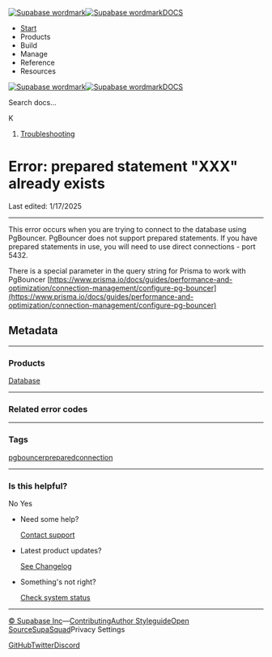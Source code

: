 [![Supabase wordmark](https://supabase.com/docs/_next/image?url=%2Fdocs%2Fsupabase-dark.svg&w=256&q=75&dpl=dpl_5BYG5BkQhU19GEfZfhcgAbeGcRQo)![Supabase wordmark](https://supabase.com/docs/_next/image?url=%2Fdocs%2Fsupabase-light.svg&w=256&q=75&dpl=dpl_5BYG5BkQhU19GEfZfhcgAbeGcRQo)DOCS](https://supabase.com/docs)

-   [Start](https://supabase.com/docs/guides/getting-started)
-   Products
-   Build
-   Manage
-   Reference
-   Resources

[![Supabase wordmark](https://supabase.com/docs/_next/image?url=%2Fdocs%2Fsupabase-dark.svg&w=256&q=75&dpl=dpl_5BYG5BkQhU19GEfZfhcgAbeGcRQo)![Supabase wordmark](https://supabase.com/docs/_next/image?url=%2Fdocs%2Fsupabase-light.svg&w=256&q=75&dpl=dpl_5BYG5BkQhU19GEfZfhcgAbeGcRQo)DOCS](https://supabase.com/docs)

Search docs...

K

1.  [Troubleshooting](https://supabase.com/docs/guides/troubleshooting)

# Error: prepared statement "XXX" already exists

Last edited: 1/17/2025

* * *

This error occurs when you are trying to connect to the database using PgBouncer. PgBouncer does not support prepared statements. If you have prepared statements in use, you will need to use direct connections - port 5432.

There is a special parameter in the query string for Prisma to work with PgBouncer [https://www.prisma.io/docs/guides/performance-and-optimization/connection-management/configure-pg-bouncer](https://www.prisma.io/docs/guides/performance-and-optimization/connection-management/configure-pg-bouncer)

## Metadata

* * *

### Products

[Database](https://supabase.com/docs/guides/troubleshooting?products=database)

* * *

### Related error codes

[](https://supabase.com/docs/guides/troubleshooting?errorCodes=)

* * *

### Tags

[pgbouncer](https://supabase.com/docs/guides/troubleshooting?tags=pgbouncer)[prepared](https://supabase.com/docs/guides/troubleshooting?tags=prepared)[connection](https://supabase.com/docs/guides/troubleshooting?tags=connection)

* * *

### Is this helpful?

No Yes

-   Need some help?
    
    [Contact support](https://supabase.com/support)
-   Latest product updates?
    
    [See Changelog](https://supabase.com/changelog)
-   Something's not right?
    
    [Check system status](https://status.supabase.com/)

* * *

[© Supabase Inc](https://supabase.com/)—[Contributing](https://github.com/supabase/supabase/blob/master/apps/docs/DEVELOPERS.md)[Author Styleguide](https://github.com/supabase/supabase/blob/master/apps/docs/CONTRIBUTING.md)[Open Source](https://supabase.com/open-source)[SupaSquad](https://supabase.com/supasquad)Privacy Settings

[GitHub](https://github.com/supabase/supabase)[Twitter](https://twitter.com/supabase)[Discord](https://discord.supabase.com/)